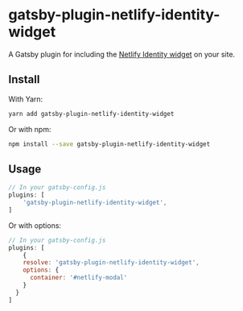 # gatsby-plugin-netlify-identity-widget

A Gatsby plugin for including the [Netlify Identity widget](https://github.com/netlify/netlify-identity-widget) on your site.

## Install

With Yarn:

```bash
yarn add gatsby-plugin-netlify-identity-widget
```

Or with npm:

```bash
npm install --save gatsby-plugin-netlify-identity-widget
```

## Usage

```javascript
// In your gatsby-config.js
plugins: [
	'gatsby-plugin-netlify-identity-widget',
]
```

Or with options:

```javascript
// In your gatsby-config.js
plugins: [
	{
    resolve: 'gatsby-plugin-netlify-identity-widget',
    options: {
      container: '#netlify-modal'
    }
  }
]
```